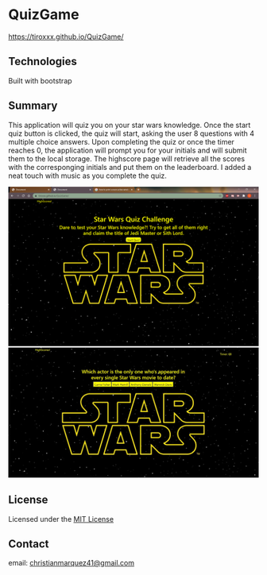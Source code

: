 # QuizGame
https://tiroxxx.github.io/QuizGame/

## Technologies
Built with bootstrap

## Summary
This application will quiz you on your star wars knowledge. Once the start quiz button is clicked, the quiz will start, asking the user 8 questions with 4 multiple choice answers. Upon completing the quiz or once the timer reaches 0, the application will prompt you for your initials and will submit them to the local storage. The highscore page will retrieve all the scores with the corresponging initials and put them on the leaderboard. I added a neat touch with music as you complete the quiz.

![alt text](assets/images-audio/projectScreenShot.png)
![alt text](assets/images-audio/quiz.JPG)

## License

Licensed under the [MIT License](LICENSE)

## Contact

email: christianmarquez41@gmail.com
